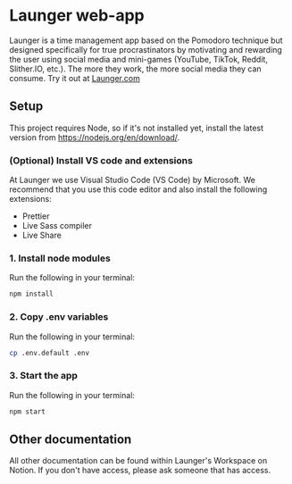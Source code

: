 # Launger web-app
Launger is a time management app based on the Pomodoro technique but designed specifically for true procrastinators by motivating and rewarding the user using social media and mini-games (YouTube, TikTok, Reddit, Slither.IO, etc.). The more they work, the more social media they can consume.
Try it out at [Launger.com](launger.com)

## Setup

This project requires Node, so if it's not installed yet, install the latest version from https://nodejs.org/en/download/.

### (Optional) Install VS code and extensions

At Launger we use Visual Studio Code (VS Code) by Microsoft. We recommend that you use this code editor and also install the following extensions:

- Prettier
- Live Sass compiler
- Live Share

### 1. Install node modules

Run the following in your terminal:

```bash
npm install
```

### 2. Copy .env variables

Run the following in your terminal:

```bash
cp .env.default .env
```

### 3. Start the app

Run the following in your terminal:

```bash
npm start
```

## Other documentation

All other documentation can be found within Launger's Workspace on Notion. If you don't have access, please ask someone that has access.
